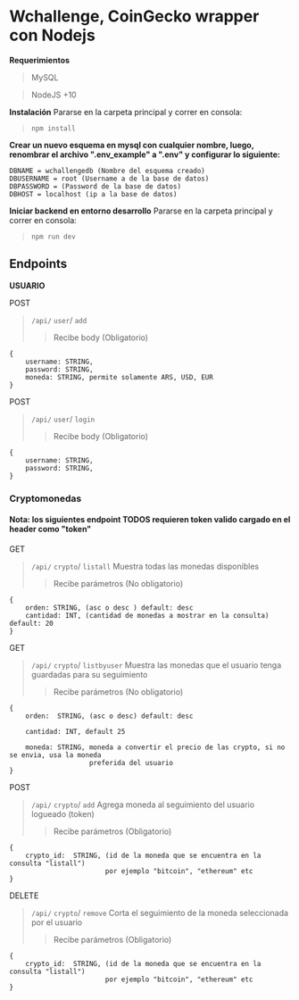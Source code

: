 
# Wchallenge, CoinGecko wrapper con Nodejs

 **Requerimientos**
 
> MySQL

> NodeJS +10

 **Instalación**
 Pararse en la carpeta principal y correr en consola:
  >`npm install`
  > 
  **Crear un nuevo esquema en mysql con cualquier nombre, luego, renombrar el 
  archivo ".env_example" a ".env" y configurar lo siguiente:**
  
	
	DBNAME = wchallengedb (Nombre del esquema creado)
	DBUSERNAME = root (Username a de la base de datos)
	DBPASSWORD = (Password de la base de datos)
	DBHOST = localhost (ip a la base de datos)
	

  

 **Iniciar backend en entorno desarrollo**
 Pararse en la carpeta principal y correr en consola:
  >`npm run dev`

## Endpoints
**USUARIO**

POST
>`/api/`  `user`/  `add` 
>>Recibe body (Obligatorio)
>
	{
		username: STRING,
		password: STRING,
		moneda: STRING, permite solamente ARS, USD, EUR
	}
	
POST
>`/api/`  `user`/  `login` 
>>Recibe body (Obligatorio)
>
	{
		username: STRING,
		password: STRING,
	}

### Cryptomonedas
#### Nota: los siguientes endpoint TODOS requieren token valido cargado en el header como "token" 

GET
>`/api/`  `crypto`/  `listall` 
>Muestra todas las monedas disponibles
>>Recibe parámetros (No obligatorio)
>
	{
		orden: STRING, (asc o desc ) default: desc
		cantidad: INT, (cantidad de monedas a mostrar en la consulta) default: 20
	}
GET
>`/api/`  `crypto`/  `listbyuser` 
>Muestra las monedas que el usuario tenga guardadas para su seguimiento
>>Recibe parámetros (No obligatorio)
>
	{
		orden:  STRING, (asc o desc) default: desc
		
		cantidad: INT, default 25
		
		moneda: STRING, moneda a convertir el precio de las crypto, si no se envia, usa la moneda
						preferida del usuario
	}
POST
>`/api/`  `crypto`/  `add` 
>Agrega moneda al seguimiento del usuario logueado (token)
>>Recibe parámetros (Obligatorio)
>
	{
		crypto_id:  STRING, (id de la moneda que se encuentra en la consulta "listall")
							por ejemplo "bitcoin", "ethereum" etc
	}
DELETE
>`/api/`  `crypto`/  `remove` 
>Corta el seguimiento de la moneda seleccionada por el usuario
>>Recibe parámetros  (Obligatorio)
>
	{
		crypto_id:  STRING, (id de la moneda que se encuentra en la consulta "listall")
							por ejemplo "bitcoin", "ethereum" etc
	}
	
	
